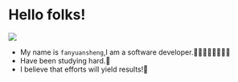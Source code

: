 Hello folks!
=============
![](https://user-images.githubusercontent.com/23727056/87433896-78ae9700-c607-11ea-9ca6-9cdbe3f67998.jpg)
* My name is `fanyuansheng`,I am a software developer.🤸‍♀️🤸‍♂️🤸‍♀️🤸‍♂️<br>
* Have been studying hard.💪<br>
* I believe that efforts will yield results!🤘<br>
<!---
Fanyuansheng/Fanyuansheng is a ✨ special ✨ repository because its `README.md` (this file) appears on your GitHub profile.
You can click the Preview link to take a look at your changes.
--->
